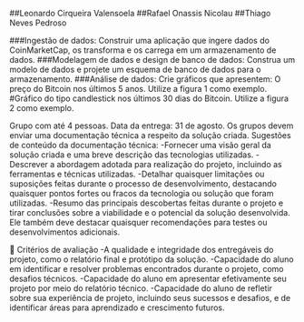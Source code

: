 ##Leonardo Cirqueira Valensoela
##Rafael Onassis Nicolau
##Thiago Neves Pedroso

###Ingestão de dados: Construir uma aplicação que ingere dados do CoinMarketCap, os transforma e os carrega em um armazenamento de dados.
###Modelagem de dados e design de banco de dados: Construa um modelo de dados e projete um esquema de banco de dados para o armazenamento.
###Análise de dados: Crie gráficos que apresentem:
O preço do Bitcoin nos últimos 5 anos. Utilize a figura 1 como exemplo.
#Gráfico do tipo candlestick nos últimos 30 dias do Bitcoin. Utilize a figura 2 como exemplo.

Grupo com até 4 pessoas.
Data da entrega: 31 de agosto.
Os grupos devem enviar uma documentação técnica a respeito da solução criada. 
Sugestões de conteúdo da documentação técnica:
-Fornecer uma visão geral da solução criada  e uma breve descrição das tecnologias utilizadas.
-Descrever a abordagem adotada para realização do projeto, incluindo as ferramentas e técnicas utilizadas. 
-Detalhar quaisquer limitações ou suposições feitas durante o processo de desenvolvimento, destacando quaisquer pontos fortes ou fracos da tecnologia ou solução que foram utilizadas.
-Resumo das principais descobertas feitas durante o projeto e tirar conclusões sobre a viabilidade e o potencial da solução desenvolvida. Ele também deve destacar quaisquer recomendações para testes ou desenvolvimentos adicionais.

💯 Critérios de avaliação
-A qualidade e integridade dos entregáveis do projeto, como o relatório final e protótipo da solução.
-Capacidade do aluno em identificar e resolver problemas encontrados durante o projeto, como desafios técnicos.
-Capacidade do aluno em apresentar efetivamente seu projeto por meio do relatório técnico.
-Capacidade do aluno de refletir sobre sua experiência de projeto, incluindo seus sucessos e desafios, e de identificar áreas para aprendizado e crescimento futuros.
